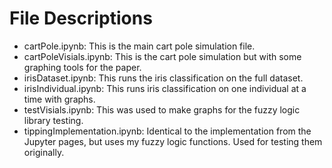 # File Descriptions

- cartPole.ipynb: This is the main cart pole simulation file.
- cartPoleVisials.ipynb: This is the cart pole simulation but with some graphing tools for the paper.
- irisDataset.ipynb: This runs the iris classification on the full dataset.
- irisIndividual.ipynb: This runs iris classification on one individual at a time with graphs.
- testVisials.ipynb: This was used to make graphs for the fuzzy logic library testing.
- tippingImplementation.ipynb: Identical to the implementation from the Jupyter pages, but uses my fuzzy logic functions.  Used for testing them originally.